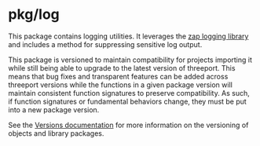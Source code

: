# pkg/log

This package contains logging utilities.  It leverages the [zap logging
library](https://github.com/uber-go/zap) and includes a method for suppressing
sensitive log output.

This package is versioned to maintain compatibility for projects importing it
while still being able to upgrade to the latest version of threeport. This
means that bug fixes and transparent features can be added across threeport
versions while the functions in a given package version will maintain consistent
function signatures to preserve compatibility.  As such, if function signatures
or fundamental behaviors change, they must be put into a new package version.

See the [Versions documentation](../../docs/versions.md) for more information
on the versioning of objects and library packages.

